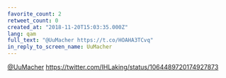 ```yaml
---
favorite_count: 2
retweet_count: 0
created_at: "2018-11-20T15:03:35.000Z"
lang: qam
full_text: "@UuMacher https://t.co/HOAHA3TCvq"
in_reply_to_screen_name: UuMacher
---
```


[@UuMacher](https://twitter.com/UuMacher)
<https://twitter.com/IHLaking/status/1064489720174927873>

